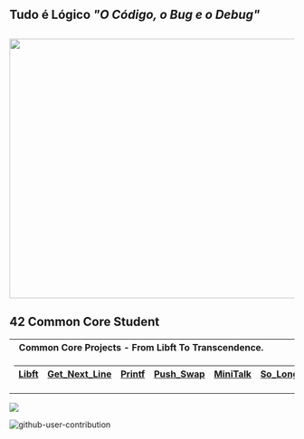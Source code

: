 <h2>Tudo é Lógico <em>"O Código, o Bug e o Debug"</em><h2>
  
<p align="center">
  <img  src="https://fiverr-res.cloudinary.com/images/t_main1,q_auto,f_auto,q_auto,f_auto/attachments/delivery/asset/1068778a2b8dbcb2a0b1b13258bdb7ed-1681040096/IT_office_closeup_highres/create-a-pixel-art-illustration-or-gif.gif" alt="Banner" width="1920" height="460">
</p>

## 42 Common Core Student

<table>
<tr>
<th align="left"> &nbsp; Common Core Projects - From Libft To Transcendence.</th>
</tr>
<tr>

<td>

| [Libft]() | [Get_Next_Line]() | [Printf]() | [Push_Swap]() | [MiniTalk]() | [So_Long]() | [Born2BeRoot]() |
|--|--|--|--|--|--|--|

</td></table>

<picture>
  <source
    srcset="https://github-readme-stats.vercel.app/api?username=emanuel4242&show_icons=true&theme=dark"
    media="(prefers-color-scheme: dark)"
  />
  <source
    srcset="https://github-readme-stats.vercel.app/api?username=emanuel4242&show_icons=true"
    media="(prefers-color-scheme: light), (prefers-color-scheme: no-preference)"
  />
  <img src="https://github-readme-stats.vercel.app/api?username=emanuel4242&show_icons=true" />
</picture>

![github-user-contribution](https://user-images.githubusercontent.com/58959408/157782696-8bc9ca49-ca61-4ab5-8b83-49c4e76c1a8f.svg)
